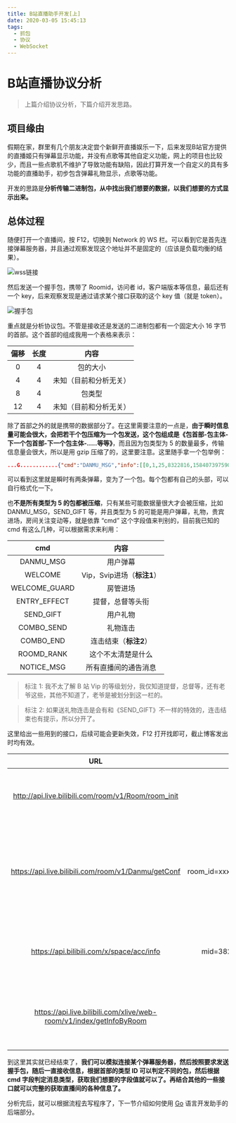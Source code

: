 ```yaml
---
title: B站直播助手开发[上]
date: 2020-03-05 15:45:13
tags:
  - 抓包
  - 协议
  - WebSocket
---
```


# B站直播协议分析

> 上篇介绍协议分析，下篇介绍开发思路。

## 项目缘由

假期在家，群里有几个朋友决定尝个新鲜开直播娱乐一下，后来发现B站官方提供的直播姬只有弹幕显示功能，并没有点歌等其他自定义功能，网上的项目也比较少，而且一些点歌机不维护了导致功能有缺陷，因此打算开发一个自定义的具有多功能的直播助手，初步包含弹幕礼物显示，点歌等功能。

开发的思路是**分析传输二进制包，从中找出我们想要的数据，以我们想要的方式显示出来。**

## 总体过程

随便打开一个直播间，按 F12，切换到 Network 的 WS 栏。可以看到它是首先连接弹幕服务器，并且通过观察发现这个地址并不是固定的（应该是负载均衡的结果）。

![wss链接](https://gitee.com/sh1luo/imgs/raw/master/imgs/image-20210125220539933.png)

然后发送一个握手包，携带了 Roomid，访问者 id，客户端版本等信息，最后还有一个 key，后来观察发现是通过请求某个接口获取的这个 key 值（就是 token）。

![握手包](https://gitee.com/sh1luo/imgs/raw/master/imgs/image-20210125220806540.png)

重点就是分析协议包。不管是接收还是发送的二进制包都有一个固定大小 16 字节的首部。这个首部的组成我用一个表格来表示：

| 偏移 | 长度 |          内容          |
| :--: | :--: | :--------------------: |
|  0   |  4   |        包的大小        |
|  4   |  4   | 未知（目前和分析无关） |
|  8   |  4   |         包类型         |
|  12  |  4   | 未知（目前和分析无关） |

除了首部之外的就是携带的数据部分了。在这里需要注意的一点是，**由于瞬时信息量可能会很大，会把若干个包压缩为一个包发送，这个包组成是《包首部-包主体-下一个包首部-下一个包主体-.....等等》**，而且因为包类型为 5 的数量最多，传输信息量会很大，所以是用 gzip 压缩了的，这里要注意。这里随手拿一个包举例：

```json
...G............{"cmd":"DANMU_MSG","info":[[0,1,25,8322816,1584073975908,1584073720,0,"7905c3d4",0,0,0],"(=・ω・=)",[14006391,"桥本环零",0,1,0,10000,1,""],[17,"小糕兔","娜可糕糕",294526,16752445,"",0],[47,0,16746162,10074],["title-179-1","title-179-1"],0,0,null,{"ts":1584073975,"ct":"B0A7DFE4"},0,0,null,null,0]}...h............{"cmd":"DANMU_MSG","info":[[0,1,25,16777215,1584073975938,1584073264,0,"21635747",0,0,0],"包砸是我关注的up里唯一一个很可爱的",[339865528,"兰博基尼鬼怪",0,0,0,10000,1,""],[3,"包崽铺","喝薄荷奶绿",1506599,6406234,"",0],[10,0,9868950,"\u003e50000"],["",""],0,0,null,{"ts":1584073975,"ct":"657DC663"},0,0,null,null,0]}
```

可以看到这里就是瞬时有两条弹幕，变为了一个包。每个包都有自己的头部，可以自行格式化一下。

也**不是所有类型为 5 的包都被压缩**，只有某些可能数据量很大才会被压缩，比如 DANMU_MSG，SEND_GIFT 等，并且类型为 5 的可能是用户弹幕，礼物，贵宾进场，房间关注变动等，就是依靠 “cmd” 这个字段值来判别的，目前我已知的 cmd 有这么几种，可以根据需求来利用：

|      cmd      |            内容            |
| :-----------: | :------------------------: |
|   DANMU_MSG   |          用户弹幕          |
|    WELCOME    | Vip，Svip进场（**标注1**） |
| WELCOME_GUARD |          房管进场          |
| ENTRY_EFFECT  |      提督，总督等头衔      |
|   SEND_GIFT   |          用户礼物          |
|  COMBO_SEND   |          礼物连击          |
|   COMBO_END   |   连击结束（**标注2**）    |
|  ROOMD_RANK   |     这个不太清楚是什么     |
|  NOTICE_MSG   |    所有直播间的通告消息    |

> 标注 1: 我不太了解 B 站 Vip 的等级划分，我仅知道提督，总督等，还有老爷这些，其他不知道了，老爷是被划分到这一栏的。

> 标注 2: 如果送礼物连击是会有和《SEND_GIFT》不一样的特效的，连击结束也有提示，所以分开了。

这里给出一些用到的接口，后续可能会更新失效，F12 打开找即可，截止博客发出时均有效。

|                             URL                              |                参数                |                说明                 |
| :----------------------------------------------------------: | :--------------------------------: | :---------------------------------: |
|     http://api.live.bilibili.com/room/v1/Room/room_init      |                 id                 |      查询房间短id，长id等信息       |
|     https://api.live.bilibili.com/room/v1/Danmu/getConf      | room_id=xxx&platform=pc&player=web | 查询可用弹幕服务器列表，握手包的key |
|          https://api.bilibili.com/x/space/acc/info           |     mid=382297465&jsonp=jsonp      |     根据userid查询用户个人信息      |
| https://api.live.bilibili.com/xlive/web-room/v1/index/getInfoByRoom |            room_id=xxx             |        查询房间信息，标题等         |

到这里其实就已经结束了，**我们可以模拟连接某个弹幕服务器，然后按照要求发送握手包，随后一直接收信息，根据首部的类型 ID 可以判定不同的包，然后根据 cmd 字段判定消息类型，获取我们想要的字段值就可以了。再结合其他的一些接口就可以完整的获取直播间的各种信息了。** 

分析完后，就可以根据流程去写程序了，下一节介绍如何使用 [Go](https://golang.org/) 语言开发助手的后端部分。